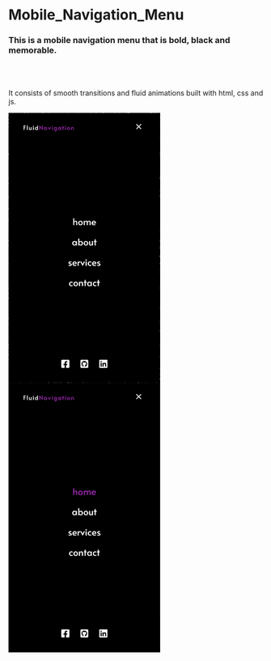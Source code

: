 # Mobile_Navigation_Menu
<h3>This is a mobile navigation menu that is bold, black  and memorable.</h3>
<p style="padding-top:50px;">
  It consists of smooth transitions and fluid animations built with html, css and js.
</p>

<div>
  <img src="screenshots/1.png" align="left" width="300" >
  <img src="screenshots/2.png" align="center" width="300" >
 </div>
